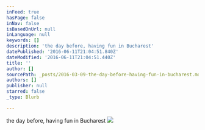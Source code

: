 ```yaml
---
inFeed: true
hasPage: false
inNav: false
isBasedOnUrl: null
inLanguage: null
keywords: []
description: 'the day before, having fun in Bucharest'
datePublished: '2016-06-11T21:04:51.840Z'
dateModified: '2016-06-11T21:04:51.440Z'
title: ''
author: []
sourcePath: _posts/2016-03-09-the-day-before-having-fun-in-bucharest.md
authors: []
publisher: null
starred: false
_type: Blurb

---
```

the day before, having fun in Bucharest
![](https://the-grid-user-content.s3-us-west-2.amazonaws.com/fa4eddea-eddd-421c-8a3d-e6fb1ccd1e1b.jpg)